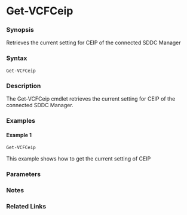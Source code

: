 # Get-VCFCeip

### Synopsis
Retrieves the current setting for CEIP of the connected SDDC Manager

### Syntax
```
Get-VCFCeip
```

### Description
The Get-VCFCeip cmdlet retrieves the current setting for CEIP of the connected SDDC Manager.

### Examples

#### Example 1
```
Get-VCFCeip
```
This example shows how to get the current setting of CEIP

### Parameters

### Notes

### Related Links
